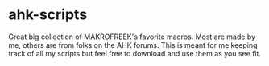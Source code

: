 # ahk-scripts
Great big collection of MAKROFREEK's favorite macros.
Most are made by me, others are from folks on the AHK forums.
This is meant for me keeping track of all my scripts but feel free to download and use them as you see fit.
